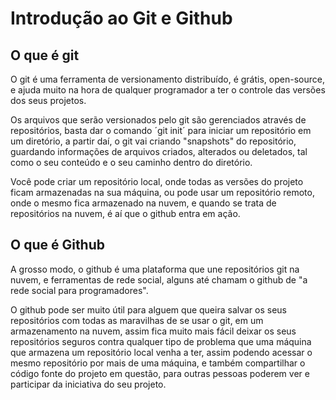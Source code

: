 # Introdução ao Git e Github

## O que é git

O git é uma ferramenta de versionamento distribuído, é grátis, open-source, e ajuda muito na hora de qualquer programador a ter o controle das versões dos seus projetos.

Os arquivos que serão versionados pelo git são gerenciados através de repositórios, basta dar o comando ´git init´ para iniciar um repositório em um diretório, a partir daí, o git vai criando "snapshots" do repositório, guardando informações de arquivos criados, alterados ou deletados, tal como o seu conteúdo e o seu caminho dentro do diretório.

Você pode criar um repositório local, onde todas as versões do projeto ficam armazenadas na sua máquina, ou pode usar um repositório remoto, onde o mesmo fica armazenado na nuvem, e quando se trata de repositórios na nuvem, é aí que o github entra em ação.

## O que é Github

A grosso modo, o github é uma plataforma que une repositórios git na nuvem, e ferramentas de rede social, alguns até chamam o github de "a rede social para programadores".

O github pode ser muito útil para alguem que queira salvar os seus repositórios com todas as maravilhas de se usar o git, em um armazenamento na nuvem, assim fica muito mais fácil deixar os seus repositórios seguros contra qualquer tipo de problema que uma máquina que armazena um repositório local venha a ter, assim podendo acessar o mesmo repositório por mais de uma máquina, e também compartilhar o código fonte do projeto em questão, para outras pessoas poderem ver e participar da iniciativa do seu projeto.
